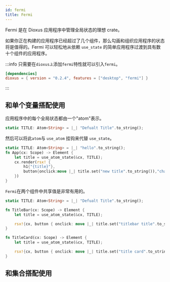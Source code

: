 ```yaml
---
id: fermi
title: Fermi
---
```

Fermi 是在 Dioxus 应用程序中管理全局状态的理想 crate。

如果你正在构建的应用程序已经超过了几个组件，那么勾画和组织应用程序的状态将是值得的。Fermi 可以轻松地从依赖 `use_state` 的简单应用程序过渡到具有数十个组件的应用程序。

:::info
只需要在`dioxus上`添加`fermi`特性就可以引入`fermi`。

```toml
[dependencies]
dioxus = { version = "0.2.4", features = ["desktop", "fermi"] }
```

:::

## 和单个变量搭配使用

应用程序中的每个全局状态都由一个"atom"表示。

```rust
static TITLE: Atom<String> = |_| "Defualt Title".to_string();
```

然后可以将此`atom`与 `use_atom` 挂钩来代替 `use_state`。

```rust
static TITLE: Atom<String> = |_| "hello".to_string();
fn App(cx: Scope) -> Element {
    let title = use_atom_state(&cx, TITLE);
    cx.render(rsx! {
        h1{"{title}"},
        button{onclick:move |_| title.set("new title".to_string()),"change"},
    })
}
```

`Fermi`在两个组件中共享值是非常有用的。

```rust
static TITLE: Atom<String> = |_| "Defualt Title".to_string();

fn TitleBar(cx: Scope) -> Element {
    let title = use_atom_state(&cx, TITLE);

    rsx!{cx, button { onclick: move |_| title.set("titlebar title".to_string()) } }
}

fn TitleCard(cx: Scope) -> Element {
    let title = use_atom_state(&cx, TITLE);

    rsx!{cx, button { onclick: move |_| title.set("title card".to_string()) } }
}
```

## 和集合搭配使用

